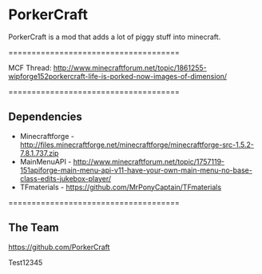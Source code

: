 # PorkerCraft

PorkerCraft is a mod that adds a lot of piggy stuff into minecraft.

=====================================

MCF Thread: http://www.minecraftforum.net/topic/1861255-wipforge152porkercraft-life-is-porked-now-images-of-dimension/

=====================================

## Dependencies

+ Minecraftforge - http://files.minecraftforge.net/minecraftforge/minecraftforge-src-1.5.2-7.8.1.737.zip
+ MainMenuAPI - http://www.minecraftforum.net/topic/1757119-151apiforge-main-menu-api-v11-have-your-own-main-menu-no-base-class-edits-jukebox-player/
+ TFmaterials - https://github.com/MrPonyCaptain/TFmaterials

=====================================

## The Team
https://github.com/PorkerCraft



Test12345
